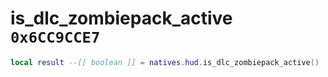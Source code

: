 # is_dlc_zombiepack_active `0x6CC9CCE7`

```lua
local result --[[ boolean ]] = natives.hud.is_dlc_zombiepack_active()
```